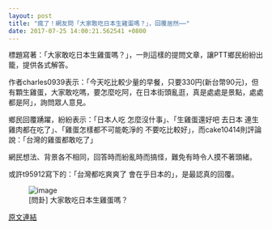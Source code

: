 ```yaml
---
layout: post
title: "瘋了！網友問「大家敢吃日本生雞蛋嗎？」，回覆居然⋯⋯"
date: 2017-07-25 14:00:21.562541 +0800
---
```


標題寫著：「大家敢吃日本生雞蛋嗎？」，一則這樣的提問文章，讓PTT鄉民紛紛出籠，提供各式解答。

作者charles0939表示：「今天吃比較少量的早餐，只要330円(新台幣90元)，但有顆生雞蛋，大家敢吃嗎，要怎麼吃阿，在日本街頭亂逛，真是處處是景點，處處都是阿」，詢問眾人意見。

鄉民回覆踴躍，紛紛表示：「日本人吃 怎麼沒什事」、「生雞蛋還好吧 去日本 連生雞肉都在吃了」、「雞蛋怎樣都不可能乾淨的 不要吃比較好」，而cake10414則評論說：「台灣的雞蛋都敢吃了」

網民想法、背景各不相同，回答時而紛亂時而搞怪，難免有時令人摸不著頭緒。

或許t95912寫下的：「台灣都吃爽爽了 會在乎日本的」，是最認真的回覆。

<figure>
<img src="http://i.imgur.com/cKkjoTF.jpg" alt="image">
<figcaption>
[問卦] 大家敢吃日本生雞蛋嗎？
</figcaption>
</figure>

<a href = "https://www.ptt.cc/bbs/Gossiping/M.1500948863.A.BC6.html">原文連結</a>

